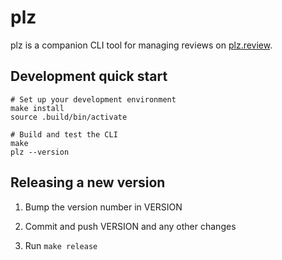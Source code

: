 # plz

plz is a companion CLI tool for managing reviews on [plz.review](plz.review).

## Development quick start

```
# Set up your development environment
make install
source .build/bin/activate

# Build and test the CLI
make
plz --version
```

## Releasing a new version

1. Bump the version number in VERSION

2. Commit and push VERSION and any other changes

3. Run `make release`
